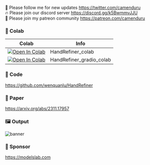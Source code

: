 🐣 Please follow me for new updates https://twitter.com/camenduru <br />
🔥 Please join our discord server https://discord.gg/k5BwmmvJJU <br />
🥳 Please join my patreon community https://patreon.com/camenduru <br />

### 🦒 Colab

| Colab | Info
| --- | --- |
[![Open In Colab](https://colab.research.google.com/assets/colab-badge.svg)](https://colab.research.google.com/github/camenduru/HandRefiner-colab/blob/main/HandRefiner_colab.ipynb) | HandRefiner_colab
[![Open In Colab](https://colab.research.google.com/assets/colab-badge.svg)](https://colab.research.google.com/github/camenduru/HandRefiner-colab/blob/main/HandRefiner_gradio_colab.ipynb) | HandRefiner_gradio_colab

### 🧬 Code
https://github.com/wenquanlu/HandRefiner

### 📄 Paper
https://arxiv.org/abs/2311.17957

### 🖼 Output
![banner](https://github.com/camenduru/HandRefiner-colab/assets/54370274/59ba36ff-ec0d-4403-a6a9-c0bc01eab70e)

### 🏢 Sponsor
https://modelslab.com
